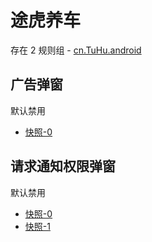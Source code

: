 # 途虎养车

存在 2 规则组 - [cn.TuHu.android](/src/apps/cn.TuHu.android.ts)

## 广告弹窗

默认禁用

- [快照-0](https://i.gkd.li/import/13228818)

## 请求通知权限弹窗

默认禁用

- [快照-0](https://i.gkd.li/import/13228796)
- [快照-1](https://i.gkd.li/import/13256535)
